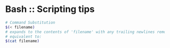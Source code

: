 # Bash :: Scripting tips

```bash
# Command Substitution
$(< filename)
# expands to the contents of 'filename' with any trailing newlines removed.
# equivalent to:
$(cat filename)
```
